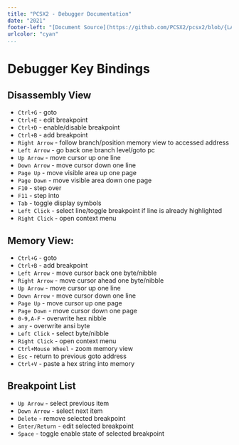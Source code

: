 ```yaml
---
title: "PCSX2 - Debugger Documentation"
date: "2021"
footer-left: "[Document Source](https://github.com/PCSX2/pcsx2/blob/{LATEST-GIT-TAG}/pcsx2/Docs/Debugger.md)"
urlcolor: "cyan"
...
```


# Debugger Key Bindings

## Disassembly View
- `Ctrl+G`   -   goto
- `Ctrl+E`   -   edit breakpoint
- `Ctrl+D`   -   enable/disable breakpoint
- `Ctrl+B`   -   add breakpoint
- `Right Arrow`   -   follow branch/position memory view to accessed address
- `Left Arrow`   -   go back one branch level/goto pc
- `Up Arrow`   -   move cursor up one line
- `Down Arrow`   -   move cursor down one line
- `Page Up`   -   move visible area up one page
- `Page Down`   -   move visible area down one page
- `F10`   -   step over
- `F11`   -   step into
- `Tab`   -   toggle display symbols
- `Left Click`   -   select line/toggle breakpoint if line is already highlighted
- `Right Click`   -   open context menu

## Memory View:

-   `Ctrl+G`   -   goto
-   `Ctrl+B`   -   add breakpoint
-   `Left Arrow`   -   move cursor back one byte/nibble
-   `Right Arrow`   -   move cursor ahead one byte/nibble
-   `Up Arrow`   -   move cursor up one line
-   `Down Arrow`   -   move cursor down one line
-   `Page Up`   -   move cursor up one page
-   `Page Down`   -   move cursor down one page
-   `0-9,A-F`   -   overwrite hex nibble
-   `any`   -   overwrite ansi byte
-   `Left Click`   -   select byte/nibble
-   `Right Click`   -   open context menu
-   `Ctrl+Mouse Wheel`   -   zoom memory view
-   `Esc`   -   return to previous goto address
-   `Ctrl+V`   -   paste a hex string into memory

## Breakpoint List

-   `Up Arrow`   -   select previous item
-   `Down Arrow`   -   select next item
-   `Delete`   - remove   selected breakpoint
-   `Enter/Return`   -   edit selected breakpoint
-   `Space`   - toggle   enable state of selected breakpoint
